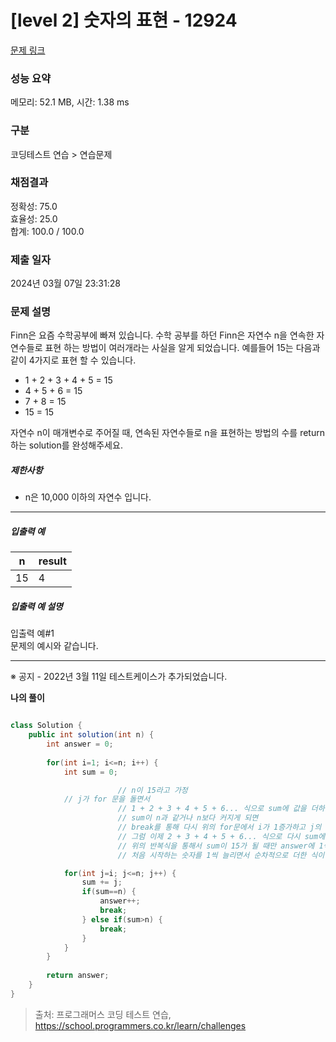 # [level 2] 숫자의 표현 - 12924 

[문제 링크](https://school.programmers.co.kr/learn/courses/30/lessons/12924) 

### 성능 요약

메모리: 52.1 MB, 시간: 1.38 ms

### 구분

코딩테스트 연습 > 연습문제

### 채점결과

정확성: 75.0<br/>효율성: 25.0<br/>합계: 100.0 / 100.0

### 제출 일자

2024년 03월 07일 23:31:28

### 문제 설명

<p>Finn은 요즘 수학공부에 빠져 있습니다. 수학 공부를 하던 Finn은 자연수 n을 연속한 자연수들로 표현 하는 방법이 여러개라는 사실을 알게 되었습니다. 예를들어 15는 다음과 같이 4가지로 표현 할 수 있습니다.</p>

<ul>
<li>1 + 2 + 3 + 4 + 5 = 15</li>
<li>4 + 5 + 6 = 15</li>
<li>7 + 8 = 15</li>
<li>15 = 15</li>
</ul>

<p>자연수 n이 매개변수로 주어질 때, 연속된 자연수들로 n을 표현하는 방법의 수를 return하는 solution를 완성해주세요.</p>

<h5>제한사항</h5>

<ul>
<li>n은 10,000 이하의 자연수 입니다.</li>
</ul>

<hr>

<h5>입출력 예</h5>
<table class="table">
        <thead><tr>
<th>n</th>
<th>result</th>
</tr>
</thead>
        <tbody><tr>
<td>15</td>
<td>4</td>
</tr>
</tbody>
      </table>
<h5>입출력 예 설명</h5>

<p>입출력 예#1<br>
문제의 예시와 같습니다.</p>

<hr>

<p>※ 공지 - 2022년 3월 11일 테스트케이스가 추가되었습니다.</p>

**나의 풀이**

```java

class Solution {
    public int solution(int n) {
        int answer = 0;
        
        for(int i=1; i<=n; i++) {
			int sum = 0;

                        // n이 15라고 가정
			// j가 for 문을 돌면서
                        // 1 + 2 + 3 + 4 + 5 + 6... 식으로 sum에 값을 더하게 되고
                        // sum이 n과 같거나 n보다 커지게 되면
                        // break를 통해 다시 위의 for문에서 i가 1증가하고 j의 값은 2가 됩니다.
                        // 그럼 이제 2 + 3 + 4 + 5 + 6... 식으로 다시 sum에 값을 더하게 되고
                        // 위의 반복식을 통해서 sum이 15가 될 때만 answer에 1씩 더하므로
                        // 처음 시작하는 숫자를 1씩 늘리면서 순차적으로 더한 식이 몇 개가 되는지 확인할 수 있습니다.

			for(int j=i; j<=n; j++) {
				sum += j; 
				if(sum==n) {
					answer++; 
					break;
				} else if(sum>n) {
					break;
				}
			}
		}  
        
        return answer;
    }
}

```


> 출처: 프로그래머스 코딩 테스트 연습, https://school.programmers.co.kr/learn/challenges
